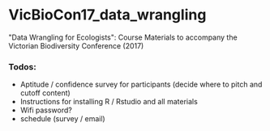 # VicBioCon17_data_wrangling
"Data Wrangling for Ecologists": Course Materials to accompany the Victorian Biodiversity Conference (2017)

### Todos:

- Aptitude / confidence survey for participants (decide where to pitch and cutoff content)
- Instructions for installing R / Rstudio and all materials
- Wifi password?
- schedule (survey / email)
